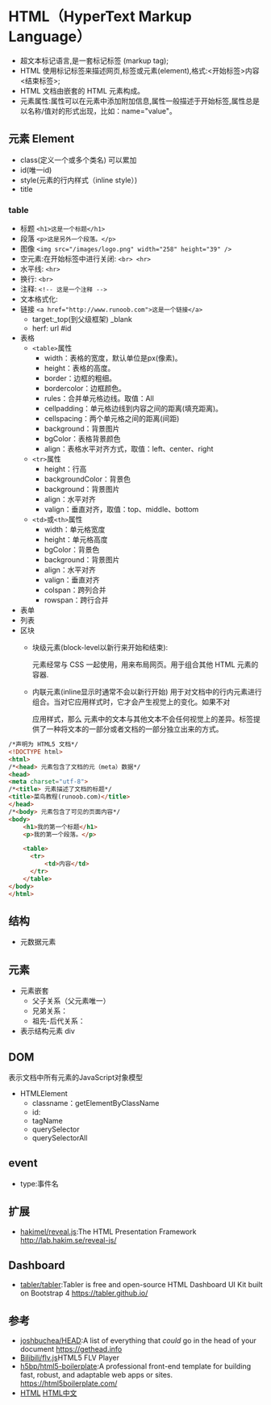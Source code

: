 # HTML（HyperText Markup Language）

* 超文本标记语言,是一套标记标签 (markup tag);
* HTML 使用标记标签来描述网页,标签或元素(element),格式:<开始标签>内容<结束标签>;
* HTML 文档由嵌套的 HTML 元素构成。
* 元素属性:属性可以在元素中添加附加信息,属性一般描述于开始标签,属性总是以名称/值对的形式出现，比如：name="value"。

## 元素 Element

* class(定义一个或多个类名) 可以累加
* id(唯一id)
* style(元素的行内样式（inline style）)
* title

### table

* 标题 `<h1>这是一个标题</h1>`
* 段落 `<p>这是另外一个段落。</p>`
* 图像 `<img src="/images/logo.png" width="258" height="39" />`
* 空元素:在开始标签中进行关闭: `<br> <hr>`
* 水平线: `<hr>`
* 换行: `<br>`
* 注释: `<!-- 这是一个注释 -->`
* 文本格式化:
* 链接 `<a href="http://www.runoob.com">这是一个链接</a>`
  - target:_top(到父级框架) _blank
  - herf: url #id
* 表格
  - `<table>`属性
     + width：表格的宽度，默认单位是px(像素)。
     + height：表格的高度。
     + border：边框的粗细。
     + bordercolor：边框颜色。
     + rules：合并单元格边线。取值：All
     + cellpadding：单元格边线到内容之间的距离(填充距离)。
     + cellspacing：两个单元格之间的距离(间距)
     + background：背景图片
     + bgColor：表格背景颜色
     + align：表格水平对齐方式，取值：left、center、right
  - `<tr>`属性
    + height：行高
    + backgroundColor：背景色
    + background：背景图片
    + align：水平对齐
    + valign：垂直对齐，取值：top、middle、bottom
  - `<td>`或`<th>`属性
    + width：单元格宽度
    + height：单元格高度
    + bgColor：背景色
    + background：背景图片
    + align：水平对齐
    + valign：垂直对齐
    + colspan：跨列合并
    + rowspan：跨行合并
* 表单
* 列表
* 区块
  - 块级元素(block-level以新行来开始和结束):<div> 元素经常与 CSS 一起使用，用来布局网页。用于组合其他 HTML 元素的容器.
  - 内联元素(inline显示时通常不会以新行开始)<span> 用于对文档中的行内元素进行组合。当对它应用样式时，它才会产生视觉上的变化。如果不对

    <span> 应用样式，那么 <span> 元素中的文本与其他文本不会任何视觉上的差异。标签提供了一种将文本的一部分或者文档的一部分独立出来的方式。</span></span>

```html
/*声明为 HTML5 文档*/
<!DOCTYPE html>
<html>
/*<head> 元素包含了文档的元（meta）数据*/
<head>
<meta charset="utf-8">
/*<title> 元素描述了文档的标题*/
<title>菜鸟教程(runoob.com)</title>
</head>
/*<body> 元素包含了可见的页面内容*/
<body>
    <h1>我的第一个标题</h1>
    <p>我的第一个段落。</p>

    <table>
      <tr>
          <td>内容</td>
      </tr>
    </table>
</body>
</html>
```

## 结构

- 元数据元素

## 元素

- 元素嵌套
  - 父子关系（父元素唯一）
  - 兄弟关系：
  - 祖先-后代关系：
- 表示结构元素 div

## DOM

表示文档中所有元素的JavaScript对象模型

- HTMLElement
  - classname：getElementByClassName
  - id:
  - tagName
  - querySelector
  - querySelectorAll

## event

- type:事件名

## 扩展

* [hakimel/reveal.js](https://github.com/hakimel/reveal.js):The HTML Presentation Framework http://lab.hakim.se/reveal-js/

## Dashboard

* [tabler/tabler](https://github.com/tabler/tabler):Tabler is free and open-source HTML Dashboard UI Kit built on Bootstrap 4 https://tabler.github.io/

## 参考

* [joshbuchea/HEAD](https://github.com/joshbuchea/HEAD):A list of everything that *could* go in the head of your document https://gethead.info
* [Bilibili/flv.js](https://github.com/Bilibili/flv.js)HTML5 FLV Player
* [h5bp/html5-boilerplate](https://github.com/h5bp/html5-boilerplate):A professional front-end template for building fast, robust, and adaptable web apps or sites. https://html5boilerplate.com/
* [HTML](https://html.spec.whatwg.org/) [HTML中文](https://whatwg-cn.github.io/html/)
